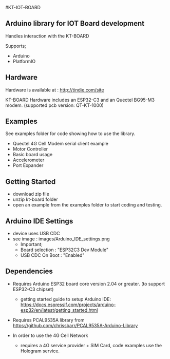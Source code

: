 #KT-IOT-BOARD

## Arduino library for IOT Board development

Handles interaction with the KT-BOARD

Supports;
- Arduino
- PlatformIO


## Hardware
Hardware is available at : http://tindie.com/site

KT-BOARD Hardware includes an ESP32-C3 and an Quectel BG95-M3 modem.
(supported pcb version: QT-KT-1000)

## Examples
See examples folder for code showing how to use the library.

- Quectel 4G Cell Modem serial client example
- Motor Controller
- Basic board usage
- Accelerometer
- Port Expander


## Getting Started

- download zip file
- unzip kt-board folder
- open an example from the examples folder to start coding and testing.

## Arduino IDE Settings
- device uses USB CDC
- see image : images/Arduino_IDE_settings.png
  - Important;
  - Board selection : "ESP32C3 Dev Module"
  - USB CDC On Boot : "Enabled"

## Dependencies

- Requires Arduino ESP32 board core version 2.04 or greater. (to support ESP32-C3 chipset)
  - getting started guide to setup Arduino IDE: https://docs.espressif.com/projects/arduino-esp32/en/latest/getting_started.html

- Requires PCAL9535A library from https://github.com/chrissbarr/PCAL9535A-Arduino-Library

- In order to use the 4G Cell Network
  - requires a 4G service provider + SIM Card, code examples use the Hologram service.
